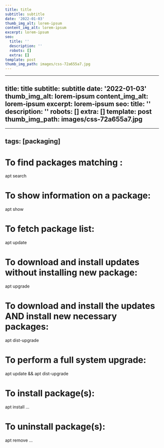 ```yaml
---
title: title
subtitle: subtitle
date: '2022-01-03'
thumb_img_alt: lorem-ipsum
content_img_alt: lorem-ipsum
excerpt: lorem-ipsum
seo:
  title: ''
  description: ''
  robots: []
  extra: []
template: post
thumb_img_path: images/css-72a655a7.jpg
---
```

---
title: title
subtitle: subtitle
date: '2022-01-03'
thumb_img_alt: lorem-ipsum
content_img_alt: lorem-ipsum
excerpt: lorem-ipsum
seo:
  title: ''
  description: ''
  robots: []
  extra: []
template: post
thumb_img_path: images/css-72a655a7.jpg
---
---
tags: [packaging]
---

# To find packages matching <phrase>:

apt search <phrase>

# To show information on a package:

apt show <package>

# To fetch package list:

apt update

# To download and install updates without installing new package:

apt upgrade

# To download and install the updates AND install new necessary packages:

apt dist-upgrade

# To perform a full system upgrade:

apt update && apt dist-upgrade

# To install package(s):

apt install <package>...

# To uninstall package(s):

apt remove <package>...
